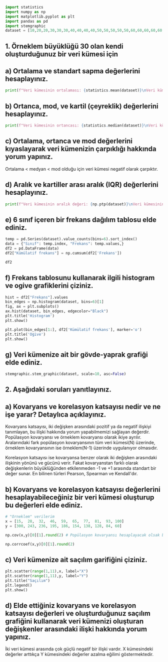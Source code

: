 ```python
import statistics
import numpy as np
import matplotlib.pyplot as plt
import pandas as pd
import stemgraphic
dataset = [10,20,20,30,30,30,40,40,40,40,50,50,50,50,50,60,60,60,60,60,60,70,70,70,70,70,70,70,80,80]
```

## 1. Örneklem büyüklüğü 30 olan kendi oluşturduğunuz bir veri kümesi için

## a) Ortalama ve standart sapma değerlerini hesaplayınız.


```python
print(f"Veri kümesinin ortalaması: {statistics.mean(dataset)}\nVeri kümesinin standart sapma değeri: {round(statistics.stdev(dataset),2)}")
```

## b) Ortanca, mod, ve kartil (çeyreklik) değerlerini hesaplayınız.


```python
print(f"Veri kümesinin ortancası: {statistics.median(dataset)}\nVeri kümesinin modu: {statistics.mode(dataset)}\nVeri kümesinin kartilleri: {statistics.quantiles(dataset)} ")

```

## c) Ortalama, ortanca ve mod değerlerini kıyaslayarak veri kümenizin çarpıklığı hakkında yorum yapınız.
Ortalama < medyan < mod olduğu için veri kümesi negatif olarak çarpıktır.
## d) Aralık ve kartiller arası aralık (IQR) değerlerini hesaplayınız.


```python
print(f"Veri kümesinin aralık değeri: {np.ptp(dataset)}\nVeri kümesinin kartiller arası aralık değeri: {statistics.quantiles(dataset)[2] - statistics.quantiles(dataset)[0]}")
```

## e) 6 sınıf içeren bir frekans dağılım tablosu elde ediniz.


```python
temp = pd.Series(dataset).value_counts(bins=6).sort_index()
data = {"Sınıf": temp.index, "Frekans": temp.values,}
df2 = pd.DataFrame(data)
df2["Kümülatif frekans"] = np.cumsum(df2['Frekans'])

df2
```

## f) Frekans tablosunu kullanarak ilgili histogram ve ogive grafiklerini çiziniz.


```python
hist = df2["Frekans"].values
bin_edges = np.histogram(dataset, bins=6)[1]
fig, ax = plt.subplots()
ax.hist(dataset, bin_edges, edgecolor="Black")
plt.title('Histogram')
plt.show()
```


```python
plt.plot(bin_edges[1:], df2['Kümülatif frekans'], marker='o')
plt.title('Ogive')
plt.show()
```

## g) Veri kümenize ait bir gövde-yaprak grafiği elde ediniz.


```python
stemgraphic.stem_graphic(dataset, scale=10, asc=False)
```

## 2. Aşağıdaki soruları yanıtlayınız.

## a) Kovaryans ve korelasyon katsayısı nedir ve ne işe yarar? Detaylıca açıklayınız.
Kovaryans katsayısı, iki değişken arasındaki pozitif ya da negatif ilişkiyi tanımlayan, bu ilişki hakkında yorum yapabilmemizi sağlayan değerdir. Popülasyon kovaryansı ve örneklem kovaryansı olarak ikiye ayrılır. Aralarındaki fark popülasyon kovaryansının tüm veri kümesi(N) üzerinde, örneklem kovaryansının ise örneklem(N-1) üzerinde uygulanıyor olmasıdır.

Korelasyon katsayısı ise kovaryansa benzer olarak iki değişken arasındaki ilişkinin yönünü ve gücünü verir. Fakat kovaryanstan farklı olarak değişkenlerin büyüklüğünden etkilenmeden -1 ve +1 arasında standart bir değer sunar. En bilinen türleri Pearson, Spearman ve Kendall'dır.
## b) Kovaryans ve korelasyon katsayısı değerlerini hesaplayabileceğiniz bir veri kümesi oluşturup bu değerleri elde ediniz.


```python
# "Örneklem" verilerim
x = [15,  28,  32,  46,  59,  65,  77,  81,  93, 100]
y = [300, 243, 236, 195, 186, 154, 138, 128, 84, 60]
```


```python
np.cov(x,y)[0][1].round(2) # Popülasyon kovaryansı hesaplayacak olsak bias'ı True yapmamız gerekirdi.
```


```python
np.corrcoef(x,y)[0][1].round(2)
```

## c) Veri kümenize ait saçılım garifiğini çiziniz.


```python
plt.scatter(range(1,11),x, label="X")
plt.scatter(range(1,11),y, label="Y")
plt.title("Saçılım")
plt.legend()
plt.show()
```

## d) Elde ettiğiniz kovaryans ve korelasyon katsayısı değerleri ve oluşturduğunuz saçılım grafiğini kullanarak veri kümenizi oluşturan değişkenler arasındaki ilişki hakkında yorum yapınız.
İki veri kümesi arasında çok güçlü negatif bir ilişki vardır. X kümesindeki değerler arttıkça Y kümesindeki değerler azalma eğilimi göstermektedir.
